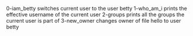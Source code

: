 0-iam_betty switches current user to the user betty
1-who_am_i prints the effective username of the current user
2-groups prints all the groups the current user is part of
3-new_owner changes owner of file hello to user betty
